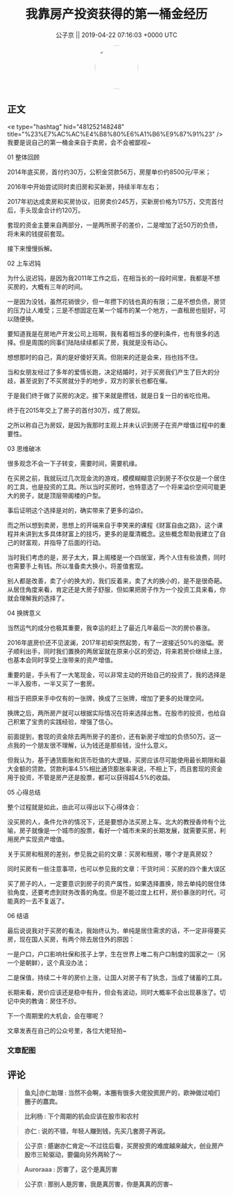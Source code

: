<h1 align="center">我靠房产投资获得的第一桶金经历</h1>




<p align="center">
    <a>公子京 || 2019-04-22 07:16:03 &#43;0000 UTC</a>
</p>

<div align="center">
    <img src="https://images.zsxq.com/FlvWL4H8WoB54reN5OlCMl-XI_xG?e=1590940799&amp;token=kIxbL07-8jAj8w1n4s9zv64FuZZNEATmlU_Vm6zD:TSCqsDg2jRi03_LyeV6vYuKRXNw=" width="100" height="100" style="border:1px solid;border-radius:50%; color:#ffffff"/>
</div>




## 正文

<div>
&lt;e type=&#34;hashtag&#34; hid=&#34;481252148248&#34; title=&#34;%23%E7%AC%AC%E4%B8%80%E6%A1%B6%E9%87%91%23&#34; /&gt; 
​
我要是说自己的第一桶金来自于卖房，会不会被鄙视~

  01 整体回顾

2014年底买房，首付约30万，公积金贷款56万，房屋单价约8500元/平米；

2016年中开始尝试同时卖旧房和买新房，持续半年左右；

2017年初达成卖房和买房协议，旧房卖价245万，买新房价格为175万，交完首付后，手头现金合计约120万。

套现的资金主要来自两部分，一是两所房子的差价，二是增加了近50万的负债，将未来的钱提前套现。

接下来慢慢拆解。

  02 上车迟钝

为什么说迟钝，是因为我2011年工作之后，在相当长的一段时间里，我都是不想买房的，大概有三年的时间。

一是因为没钱，虽然花销很少，但一年攒下的钱也真的有限；二是不想负债，房贷的压力让人难受；三是不想固定在某一个城市的某一个地方，一直租房也挺好，可以随便换。

要知道我是在房地产开发公司上班啊，我有着相当多的便利条件，也有很多的选择。但是周围的同事们陆陆续续都买了房，我就是没有动心。

想想那时的自己，真的是好傻好天真。但刚来的还是会来，挡也挡不住。

当和女朋友经过了多年的爱情长跑，决定结婚时，对于买房我们产生了巨大的分歧，甚至说到了不买房就分手的地步，双方的家长也都在催。

于是我们终于做了买房的决定。接下来就是攒钱，就是日复一日的省吃俭用。

终于在2015年交上了房子的首付30万，成了房奴。

之所以称自己为房奴，是因为我那时主观上并未认识到房子在资产增值过程中的重要性。

  03 思维破冰

很多观念不会一下子转变，需要时间，需要机缘。

在买房之前，我就玩过几次现金流的游戏，模模糊糊意识到房子不仅仅是一个居住的工具，也是投资的工具。所以当时买房时，也特意选了一个将来溢价空间可能更大的房子，就是顶层带阁楼的户型。

事后证明这个选择是对的，确实带来了更多的溢价。

而之所以想到卖房，思想上的开端来自于李笑来的课程《财富自由之路》，这个课程并未讲到太多具体财富上的技巧，更多的是厘清概念。这些概念帮助我建立了自己的财富观，并指导了后面的行动。

当时我们考虑的是，房子太大，算上阁楼是一个四居室，两个人住有些浪费，同时也需要手上有钱。所以准备卖大换小，将差值套现。

别人都是改善，卖了小的换大的，我们反着来，卖了大的换小的，是不是很奇葩。从居住角度来看，肯定还是大房子舒服，但如果把房子作为一个投资工具来看，你就会理解我的选择了。

  04 换牌意义

当然运气的成分也极其重要，我幸运的赶上了最近几年最后一次的房价暴涨。

2016年底房价还不见波澜，2017年初却突然起势，有了一波接近50%的涨幅。房子顺利出手，同时我们置换的两居室就在原来小区的旁边，将来若房价继续上涨，也基本会同时享受上涨带来的资产增值。

重要的是，手头有了一大笔现金，可以非常主动的开始自己的投资了，我的选择是一半入股市，一半又买了一套房。

相当于把原来手中仅有的一张牌，换成了三张牌，增加了更多的处理空间。

换牌之后，两所房产就可以根据实际情况在将来选择出售。在股市的投资，也给自己积累了宝贵的实践经验，增强了信心。

前面提到，套现的资金除去两所房子的差价，还有新房子增加的负债50万。这一点我的一个朋友很不理解，认为钱还是那些钱，没什么意义。

但我认为，基于通货膨胀和货币贬值的大逻辑，买房应该尽可能使用最长期限和最大金额的贷款。贷款利率4.5%相比通货膨胀率来说，不相上下，而且套现的资金用于投资，不管是房产还是股票，都可以获得超4.5%的收益。

  05 心得总结

整个过程就是如此，由此可以得出以下心得体会：

没买房的人，条件允许的情况下，还是要想办法买房上车。北大的教授香帅有个比喻，房子就像是一个城市的股票，看好一个城市未来的长期发展，就需要买房，利用房产实现资产增值。

关于买房和租房的差别，参见我之前的文章：买房和租房，哪个才是真房奴？

同时买房有一些注意事项，也可以参见我的文章：干货时间：买房的四个重大误区

买了房子的人，一定要意识到房子的资产属性，如果选择置换，除去单纯的居住体验角度，还要考虑到财务改善的角度。但是不能过度上杠杆，房价暴涨的时代，可能真的一去不复返了。

  06 结语

最后说说我对于买房的看法，我始终认为，单纯是居住需求的话，不一定非得要买房，现在国人买房，有两个除去居住外的原因：

一是户口，户口影响社保和孩子上学，生在世界上唯二有户口制度的国家之一（另一个是朝鲜），这个真没办法；

二是保值，持续二十年的房价上涨，让国人对房子有了执念，当成了储蓄的工具。

长期来看，房价应该还是稳中有升，但会有波动，同时大概率不会出现暴涨了。切记中央的教诲：房住不炒。

下一个周期里的大机会，会在哪呢？

文章发表在自己的公众号里，各位大佬轻拍~
</div>

### 文章配图

<div class="image" align="center">

</div>


## 评论

<div align="left">
<div>

<blockquote >
<span> <strong>鱼丸|亦仁助理 : 当然不会啊，本圈有很多大佬投资房产的，欧神做过咱们圈子的嘉宾。 </strong></span>
</blockquote>

<blockquote >
<span> <strong>比利杨 : 下个周期的机会应该在股市和农村 </strong></span>
</blockquote>

<blockquote >
<span> <strong>亦仁 : 说的不错，年轻人赚到钱，先买几套房子再说。 </strong></span>
</blockquote>

<blockquote >
<span> <strong>公子京 : 感谢亦仁肯定～不过往后看，买房投资的难度越来越大，创业房产股市三轮驱动，要偏向另外两轮了～ </strong></span>
</blockquote>

<blockquote >
<span> <strong>Auroraaa : 厉害了，这个是真厉害 </strong></span>
</blockquote>

<blockquote >
<span> <strong>公子京 : 那别人是厉害，我是真厉害，你是真真的厉害~ </strong></span>
</blockquote>

</div>
</div>